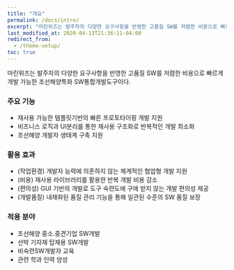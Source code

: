 ```yaml
---
title: "개요"
permalink: /docs/intro/
excerpt: "마린위즈는 발주자의 다양한 요구사항을 반영한 고품질 SW를 저렴한 비용으로 빠르게 개발 가능한 조선해양특화 SW통합개발도구이다."
last_modified_at: 2020-04-13T21:36:11-04:00
redirect_from:
  - /theme-setup/
toc: true
---
```


마린위즈는 발주자의 다양한 요구사항을 반영한 고품질 SW를 저렴한 비용으로 빠르게 개발 가능한 조선해양특화 SW통합개발도구이다.

### 주요 기능
  - 재사용 가능한 템플릿기반의 빠른 프로토타이핑 개발 지원
  - 비즈니스 로직과 UI분리를 통한 재사용 구조화로 반복적인 개발 최소화
  - 조선해양 개발자 생태계 구축 지원

### 활용 효과
  - (작업환경) 개발자 능력에 의존하지 않는 체계적인 협업형 개발 지원
  - (비용) 재사용 라이브러리를 활용한 반복 개발 비용 감소
  - (편의성) GUI 기반의 개발로 도구 숙련도에 구애 받지 않는 개발 편의성 제공
  - (개발품질) 내재화된 품질 관리 기능을 통해 일관된 수준의 SW  품질 보장

### 적용 분야
  - 조선해양 중소.중견기업 SW개발
  - 선박 기자재 탑재용 SW개발
  - 비숙련SW개발자 교육
  - 관련 학과 인력 양성
